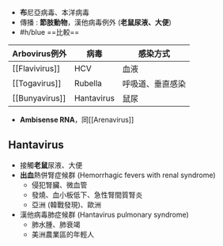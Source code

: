 - **布**尼亞病毒、本洋病毒
- 傳播 : **節肢動物**，漢他病毒例外 (**老鼠尿液、大便**)
- #h/blue ==比較==

| Arbovirus例外    | 病毒         | 感染方式     |
| -------------- | ---------- | -------- |
| [[Flavivirus]] | HCV        | 血液       |
| [[Togavirus]]  | Rubella    | 呼吸道、垂直感染 |
| [[Bunyavirus]] | Hantavirus | 鼠尿       |
-  **Ambisense RNA**，同[[Arenavirus]]
## Hantavirus
- 接觸**老鼠**尿液、大便
- **出血**熱併腎症候群 (Hemorrhagic fevers with renal syndrome)
	- 侵犯腎臟、微血管
	- 發燒、血小板低下、急性腎間質腎炎
	- 亞洲 (韓戰發現)、歐洲
- 漢他病毒肺症候群 (Hantavirus pulmonary syndrome)
	- 肺水腫、肺衰竭
	- 美洲農業區的年輕人